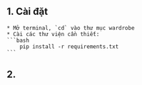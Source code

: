 ## 1. Cài đặt

    * Mở terminal, `cd` vào thư mục wardrobe
    * Cài các thư viện cần thiết:
    ```bash
        pip install -r requirements.txt
    ```
## 2. 